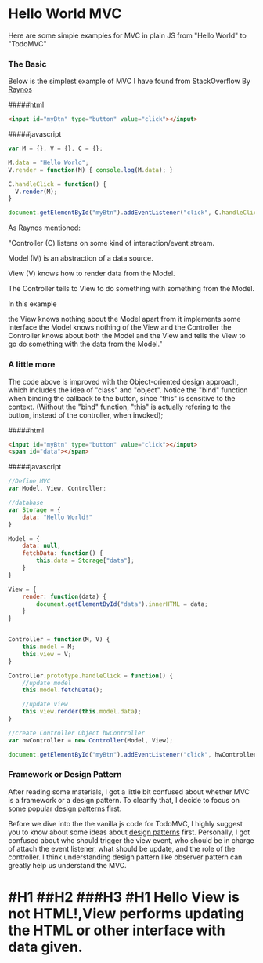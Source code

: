 Hello World MVC
=====================
Here are some simple examples for MVC in plain JS from "Hello World" to "TodoMVC"

### The Basic
Below is the simplest example of MVC I have found from StackOverflow By [Raynos](http://stackoverflow.com/questions/8497833/hello-world-in-mvc-pattern)

#####html
```html
<input id="myBtn" type="button" value="click"></input>
```

#####javascript
```javascript
var M = {}, V = {}, C = {};

M.data = "Hello World";
V.render = function(M) { console.log(M.data); }

C.handleClick = function() {
  V.render(M);
}

document.getElementById("myBtn").addEventListener("click", C.handleClick);
```
As Raynos mentioned:

"Controller (C) listens on some kind of interaction/event stream.

Model (M) is an abstraction of a data source.

View (V) knows how to render data from the Model.

The Controller tells to View to do something with something from the Model.

In this example

the View knows nothing about the Model apart from it implements some interface
the Model knows nothing of the View and the Controller
the Controller knows about both the Model and the View and tells the View to go do something with the data from the Model."

### A little more
The code above is improved with the Object-oriented design approach, which includes the idea of "class" and "object". Notice the "bind" function when binding the callback to the button, since "this" is sensitive to the context. (Without the "bind" function, "this" is actually refering to the button, instead of the controller, when invoked);

#####html
```html
<input id="myBtn" type="button" value="click"></input>
<span id="data"></span>
```

#####javascript
```javascript
//Define MVC
var Model, View, Controller;

//database
var Storage = {
	data: "Hello World!"
}

Model = {
	data: null,
	fetchData: function() {
		this.data = Storage["data"];
	}
}

View = {
	render: function(data) {
		document.getElementById("data").innerHTML = data;
	}
}


Controller = function(M, V) {
	this.model = M;
	this.view = V;
}

Controller.prototype.handleClick = function() {
	//update model
	this.model.fetchData();

	//update view
	this.view.render(this.model.data);
}

//create Controller Object hwController
var hwController = new Controller(Model, View);

document.getElementById("myBtn").addEventListener("click", hwController.handleClick.bind(hwController));
```

### Framework or Design Pattern
After reading some materials, I got a little bit confused about whether MVC is a framework or a design pattern. To clearify that, I decide to focus on some popular [design patterns](../) first.

Before we dive into the the vanilla js code for TodoMVC, I highly suggest you to know about some ideas about [design patterns](../design%20pattern/observer%20pattern) first. Personally, I got confused about who should trigger the view event, who should be in charge of attach the event listener, what should be update, and the role of the controller. I think understanding design pattern like observer pattern can greatly help us understand the MVC.

#H1
##H2
###H3
#H1
Hello View is not HTML!,View performs updating the HTML or other interface with data given.
=======


